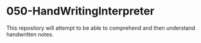 # 050-HandWritingInterpreter
This repository will attempt to be able to comprehend and then understand handwritten notes.
